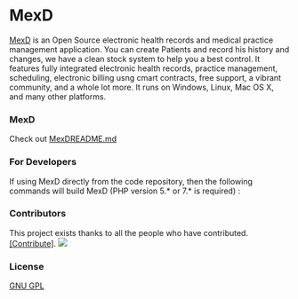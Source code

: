 # MexD
[MexD](https://github.com/kingso101/MexD) is an Open Source electronic health records and medical practice management application. You can create Patients and record his history and changes, we have a clean stock system to help you a best control. It features fully integrated electronic health records, practice management, scheduling, electronic billing usng cmart contracts, free support, a vibrant community, and a whole lot more. It runs on Windows, Linux, Mac OS X, and many other platforms.

### MexD

Check out [MexDREADME.md](MexD_README.md)

### For Developers

If using MexD directly from the code repository, then the following commands will build MexD (PHP version 5.* or 7.* is required) :

### Contributors

This project exists thanks to all the people who have contributed. [[Contribute]](CONTRIBUTING.md).
<a href="https://github.com/kingso101"><img src="https://avatars.githubusercontent.com/u/40211747?s=60&u=4c9e26d50745937940528a555ff8a91a16981b0d&v=4" /></a>


### License

[GNU GPL](LICENSE)